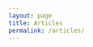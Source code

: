 ```yaml
---
layout: page
title: Articles
permalink: /articles/
---
```

<div id="medium-feed"></div>

<script>
  document.addEventListener("DOMContentLoaded", function() {
    const mediumFeedContainer = document.getElementById('medium-feed');
    const mediumUsername = 'chumomega'; // Replace with your Medium username
    const mediumFeedUrl = `https://api.rss2json.com/v1/api.json?rss_url=https://medium.com/feed/@${mediumUsername}`;

    fetch(mediumFeedUrl)
      .then(response => response.json())
      .then(data => {
        const items = data.items;
        let articles = '';

        items.forEach(item => {
          const title = item.title;
          const link = item.link;

          // Parse description for the subtitle and image
          const parser = new DOMParser();
          const doc = parser.parseFromString(item.description, 'text/html');
          
          // Extract subtitle (first <h4> tag) and image (first <img> tag)
          const subtitle = doc.querySelector('h4') ? doc.querySelector('h4').textContent : '';
          const imageUrl = doc.querySelector('img') ? doc.querySelector('img').src : '';

          articles += `
            <div>
              <h2><a href="${link}" target="_blank">${title}</a></h2>
              <p>${subtitle}</p>
              ${imageUrl ? `<img src="${imageUrl}" alt="${title}" />` : ''}
              <br><br>
            </div>
          `;
        });

        // Add articles to the container
        mediumFeedContainer.innerHTML = `${articles}`;

        // Add "See more on Medium" link
        mediumFeedContainer.innerHTML += `
          <br/>
          <div>
            <h2><a href="https://medium.com/@${mediumUsername}" target="_blank">See more articles on Medium</a></h2>
          </div>
        `;
      })
      .catch(error => {
        console.error('Error fetching Medium feed:', error);
      });
  });
</script>
